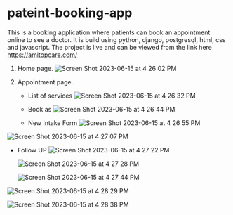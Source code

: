 # pateint-booking-app
This is a booking application where patients can book an appointment online to see a doctor. It is build using python, django, postgresql, html, css and javascript. The project is live and can be viewed from the link here https://amitopcare.com/

1. Home page.
   ![Screen Shot 2023-06-15 at 4 26 02 PM](https://github.com/michealdayo64/pateint-booking-app/assets/55289122/16f3bad9-6d06-44bc-84b6-0ec816a13d77)

2. Appointment page.
   - List of services
     ![Screen Shot 2023-06-15 at 4 26 32 PM](https://github.com/michealdayo64/pateint-booking-app/assets/55289122/508231e1-2022-440c-bfe3-9e17d6541cdc)

   - Book as
     ![Screen Shot 2023-06-15 at 4 26 44 PM](https://github.com/michealdayo64/pateint-booking-app/assets/55289122/a424cf44-cfe2-456c-b5f8-c2da3685521b)

   - New Intake Form
     ![Screen Shot 2023-06-15 at 4 26 55 PM](https://github.com/michealdayo64/pateint-booking-app/assets/55289122/add113f0-87f3-4789-b775-c14015c6be89)

  ![Screen Shot 2023-06-15 at 4 27 07 PM](https://github.com/michealdayo64/pateint-booking-app/assets/55289122/f63259fe-00c7-4253-9559-9e098f15924e)

   - Follow UP
     ![Screen Shot 2023-06-15 at 4 27 22 PM](https://github.com/michealdayo64/pateint-booking-app/assets/55289122/671eaa53-1834-4dcb-ac5d-0d6e26097d5f)

     ![Screen Shot 2023-06-15 at 4 27 28 PM](https://github.com/michealdayo64/pateint-booking-app/assets/55289122/f43edd90-a9b4-4720-a65f-195b3abc1e9f)

     ![Screen Shot 2023-06-15 at 4 27 44 PM](https://github.com/michealdayo64/pateint-booking-app/assets/55289122/5ca01ff8-37ef-442f-86d2-cfecad3e5e54)
     
![Screen Shot 2023-06-15 at 4 28 29 PM](https://github.com/michealdayo64/pateint-booking-app/assets/55289122/77f3355f-ce21-4424-83b9-fd4bef85e4a0)

![Screen Shot 2023-06-15 at 4 28 38 PM](https://github.com/michealdayo64/pateint-booking-app/assets/55289122/6edd60dc-764a-4c90-9b2a-be54da92e281)



